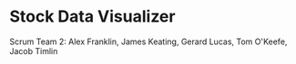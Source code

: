 # Stock Data Visualizer

Scrum Team 2: Alex Franklin, James Keating, Gerard Lucas, Tom O'Keefe, Jacob Timlin